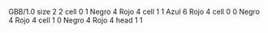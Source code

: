 <gs-board> GBB/1.0
size 2 2
cell 0 1 Negro 4 Rojo 4 
cell 1 1 Azul 6 Rojo 4 
cell 0 0 Negro 4 Rojo 4 
cell 1 0 Negro 4 Rojo 4 
head 1 1 </gs-board>